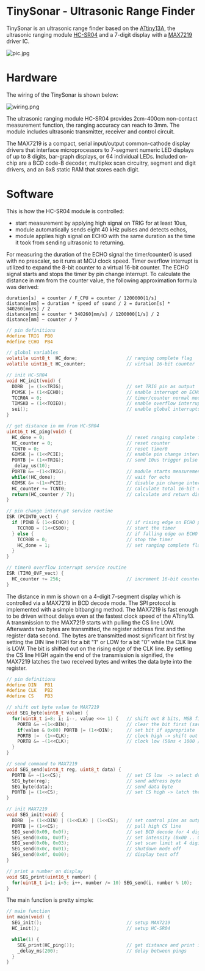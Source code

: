 # TinySonar - Ultrasonic Range Finder

TinySonar is an ultrasonic range finder based on the [ATtiny13A](http://ww1.microchip.com/downloads/en/devicedoc/doc8126.pdf), the ultrasonic ranging module [HC-SR04](https://cdn.sparkfun.com/datasheets/Sensors/Proximity/HCSR04.pdf) and a 7-digit display with a [MAX7219](https://datasheets.maximintegrated.com/en/ds/MAX7219-MAX7221.pdf) driver IC.

![pic.jpg](https://github.com/wagiminator/ATtiny13-TinySonar/blob/main/documentation/TinySonar_pic.jpg)

# Hardware

The wiring of the TinySonar is shown below:

![wiring.png](https://github.com/wagiminator/ATtiny13-TinySonar/blob/main/documentation/TinySonar_Wiring.png)

The ultrasonic ranging module HC-SR04 provides 2cm-400cm non-contact measurement function, the ranging accuracy can reach to 3mm. The module includes ultrasonic transmitter, receiver and control circuit.

The MAX7219 is a compact, serial input/output common-cathode display drivers that interface microprocessors to 7-segment numeric LED displays of up to 8 digits, bar-graph displays, or 64 individual LEDs. Included on-chip are a BCD code-B decoder, multiplex scan circuitry, segment and digit drivers, and an 8x8 static RAM that stores each digit.

# Software

This is how the HC-SR04 module is controlled:
- start measurement by applying high signal on TRIG for at least 10us,
- module automatically sends eight 40 kHz pulses and detects echos,
- module applies high signal on ECHO with the same duration as the time it took from sending ultrasonic to returning.

For measuring the duration of the ECHO signal the timer/counter0 is used with no prescaler, so it runs at MCU clock speed. Timer overflow interrupt is utilized to expand the 8-bit counter to a virtual 16-bit counter. The ECHO signal starts and stops the timer by pin change interrupt. To calculate the distance in mm from the counter value, the following approximation formula was derived:

```
duration[s]  = counter / F_CPU = counter / 1200000[1/s]
distance[mm] = duration * speed of sound / 2 = duration[s] * 340260[mm/s] / 2
distance[mm] = counter * 340260[mm/s] / 1200000[1/s] / 2
distance[mm] ~ counter / 7
```

```c
// pin definitions
#define TRIG  PB0
#define ECHO  PB4

// global variables
volatile uint8_t  HC_done;                  // ranging complete flag
volatile uint16_t HC_counter;               // virtual 16-bit counter

// init HC-SR04
void HC_init(void) {
  DDRB  |= (1<<TRIG);                       // set TRIG pin as output
  PCMSK |= (1<<ECHO);                       // enable interrupt on ECHO pin
  TCCR0A = 0;                               // timer/counter normal mode
  TIMSK0 = (1<<TOIE0);                      // enable overflow interrupt
  sei();                                    // enable global interrupts
}

// get distance in mm from HC-SR04
uint16_t HC_ping(void) {
  HC_done = 0;                              // reset ranging complete flag
  HC_counter = 0;                           // reset counter
  TCNT0 = 0;                                // reset timer0
  GIMSK |= (1<<PCIE);                       // enable pin change interrupts
  PORTB |= (1<<TRIG);                       // send 10us trigger pulse
  _delay_us(10);
  PORTB &= ~(1<<TRIG);                      // module starts measurement now
  while(!HC_done);                          // wait for echo
  GIMSK &= ~(1<<PCIE);                      // disable pin change interrupts
  HC_counter += TCNT0;                      // calculate total 16-bit counter value
  return(HC_counter / 7);                   // calculate and return distance
}

// pin change interrupt service routine
ISR (PCINT0_vect) {
  if (PINB & (1<<ECHO)) {                   // if rising edge on ECHO pin:
    TCCR0B = (1<<CS00);                     // start the timer
  } else {                                  // if falling edge on ECHO pin:
    TCCR0B = 0;                             // stop the timer
    HC_done = 1;                            // set ranging complete flag
  }
}

// timer0 overflow interrupt service routine
ISR (TIM0_OVF_vect) {
  HC_counter += 256;                        // increment 16-bit counter by 256 on each overflow
}
```

The distance in mm is shown on a 4-digit 7-segment display which is controlled via a MAX7219 in BCD decode mode. The SPI protocol is implemented with a simple bitbanging method. The MAX7219 is fast enough to be driven without delays even at the fastest clock speed of the ATtiny13. A transmission to the MAX7219 starts with pulling the CS line LOW. Afterwards two bytes are transmitted, the register address first and the register data second. The bytes are transmitted most significant bit first by setting the DIN line HIGH for a bit "1" or LOW for a bit "0" while the CLK line is LOW. The bit is shifted out on the rising edge of the CLK line. By setting the CS line HIGH again the end of the transmission is signified, the MAX7219 latches the two received bytes and writes the data byte into the register.

```c
// pin definitions
#define DIN   PB1
#define CLK   PB2
#define CS    PB3

// shift out byte value to MAX7219
void SEG_byte(uint8_t value) {
  for(uint8_t i=8; i; i--, value <<= 1) {   // shift out 8 bits, MSB first
    PORTB &= ~(1<<DIN);                     // clear the bit first (saves some flash this way)
    if(value & 0x80) PORTB |= (1<<DIN);     // set bit if appropriate
    PORTB |=  (1<<CLK);                     // clock high -> shift out the bit
    PORTB &= ~(1<<CLK);                     // clock low (50ns < 1000 / 1.2)
  }
}

// send command to MAX7219
void SEG_send(uint8_t reg, uint8_t data) {
  PORTB &= ~(1<<CS);                        // set CS low  -> select device
  SEG_byte(reg);                            // send address byte
  SEG_byte(data);                           // send data byte
  PORTB |= (1<<CS);                         // set CS high -> latch the bytes
}

// init MAX7219
void SEG_init(void) {
  DDRB  |= (1<<DIN) | (1<<CLK) | (1<<CS);   // set control pins as output
  PORTB |= (1<<CS);                         // pull high CS line
  SEG_send(0x09, 0x0f);                     // set BCD decode for 4 digits
  SEG_send(0x0a, 0x0f);                     // set intensity (0x00 .. 0x0f)
  SEG_send(0x0b, 0x03);                     // set scan limit at 4 digits
  SEG_send(0x0c, 0x01);                     // shutdown mode off
  SEG_send(0x0f, 0x00);                     // display test off
}

// print a number on display
void SEG_print(uint16_t number) {
  for(uint8_t i=1; i<5; i++, number /= 10) SEG_send(i, number % 10);
}
```

The main function is pretty simple:

```c
// main function
int main(void) {
  SEG_init();                               // setup MAX7219
  HC_init();                                // setup HC-SR04

  while(1) {
    SEG_print(HC_ping());                   // get distance and print it on display
    _delay_ms(200);                         // delay between pings
  }
}
```
